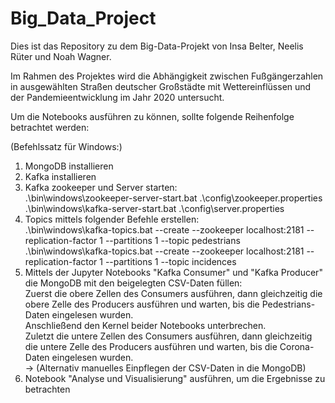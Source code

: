 # Big_Data_Project

Dies ist das Repository zu dem Big-Data-Projekt von Insa Belter, Neelis Rüter und Noah Wagner.

Im Rahmen des Projektes wird die Abhängigkeit zwischen Fußgängerzahlen in ausgewählten Straßen
deutscher Großstädte mit Wettereinflüssen und der Pandemieentwicklung im Jahr 2020 untersucht.

Um die Notebooks ausführen zu können, sollte folgende Reihenfolge betrachtet werden:

(Befehlssatz für Windows:)
1. MongoDB installieren
2. Kafka installieren
3. Kafka zookeeper und Server starten: \
	.\bin\windows\zookeeper-server-start.bat .\config\zookeeper.properties \
	.\bin\windows\kafka-server-start.bat .\config\server.properties 
4. Topics mittels folgender Befehle erstellen: \
	.\bin\windows\kafka-topics.bat --create --zookeeper localhost:2181 --replication-factor 1 --partitions 1 --topic pedestrians \
	.\bin\windows\kafka-topics.bat --create --zookeeper localhost:2181 --replication-factor 1 --partitions 1 --topic incidences
5. Mittels der Jupyter Notebooks "Kafka Consumer" und "Kafka Producer" die MongoDB mit den beigelegten CSV-Daten füllen: \
	Zuerst die obere Zellen des Consumers ausführen, dann gleichzeitig die obere Zelle des Producers ausführen und warten, bis die Pedestrians-Daten eingelesen wurden. \
	Anschließend den Kernel beider Notebooks unterbrechen. \
	Zuletzt die untere Zellen des Consumers ausführen, dann gleichzeitig die untere Zelle des Producers ausführen und warten, bis die Corona-Daten eingelesen wurden. \
-> (Alternativ manuelles Einpflegen der CSV-Daten in die MongoDB)
6. Notebook "Analyse und Visualisierung" ausführen, um die Ergebnisse zu betrachten